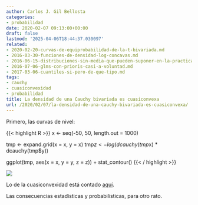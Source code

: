 ```yaml
---
author: Carlos J. Gil Bellosta
categories:
- probabilidad
date: 2020-02-07 09:13:00+00:00
draft: false
lastmod: '2025-04-06T18:44:37.030097'
related:
- 2020-02-20-curvas-de-equiprobabilidad-de-la-t-bivariada.md
- 2016-03-30-funciones-de-densidad-log-concavas.md
- 2016-06-15-distribuciones-sin-media-que-pueden-suponer-en-la-practica.md
- 2016-07-06-glms-con-prioris-casi-a-voluntad.md
- 2017-03-06-cuantiles-si-pero-de-que-tipo.md
tags:
- cauchy
- cuasiconvexidad
- probabilidad
title: La densidad de una Cauchy bivariada es cuasiconvexa
url: /2020/02/07/la-densidad-de-una-cauchy-bivariada-es-cuasiconvexa/
---
```


Primero, las curvas de nivel:

{{< highlight R >}}
x <- seq(-50, 50, length.out = 1000)

tmp <- expand.grid(x = x, y = x)
tmp$z <- log(dcauchy(tmp$x) * dcauchy(tmp$y))

ggplot(tmp, aes(x = x, y = y, z = z)) + stat_contour()
{{< / highlight >}}

![](/wp-uploads/2020/02/curvas_nivel_cauchy.png#center)

Lo de la cuasiconvexidad está contado [aquí](https://en.wikipedia.org/wiki/Quasiconvex_function).

Las consecuencias estadísticas y probabilísticas, para otro rato.